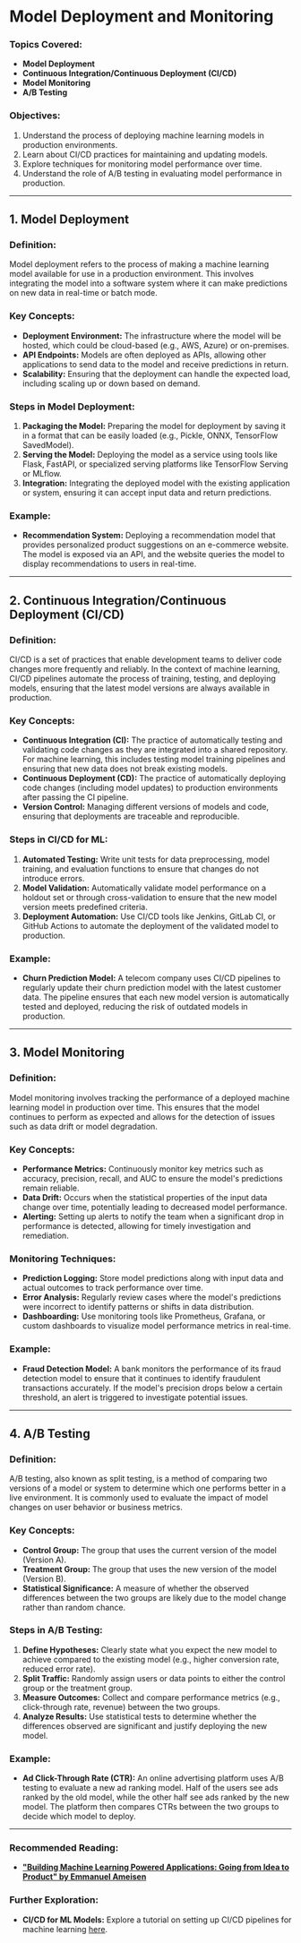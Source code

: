 # Model Deployment and Monitoring


### Topics Covered:
- **Model Deployment**
- **Continuous Integration/Continuous Deployment (CI/CD)**
- **Model Monitoring**
- **A/B Testing**

### Objectives:
1. Understand the process of deploying machine learning models in production environments.
2. Learn about CI/CD practices for maintaining and updating models.
3. Explore techniques for monitoring model performance over time.
4. Understand the role of A/B testing in evaluating model performance in production.

---

## 1. Model Deployment

### Definition:
Model deployment refers to the process of making a machine learning model available for use in a production environment. This involves integrating the model into a software system where it can make predictions on new data in real-time or batch mode.

### Key Concepts:
- **Deployment Environment:** The infrastructure where the model will be hosted, which could be cloud-based (e.g., AWS, Azure) or on-premises.
- **API Endpoints:** Models are often deployed as APIs, allowing other applications to send data to the model and receive predictions in return.
- **Scalability:** Ensuring that the deployment can handle the expected load, including scaling up or down based on demand.

### Steps in Model Deployment:
1. **Packaging the Model:** Preparing the model for deployment by saving it in a format that can be easily loaded (e.g., Pickle, ONNX, TensorFlow SavedModel).
2. **Serving the Model:** Deploying the model as a service using tools like Flask, FastAPI, or specialized serving platforms like TensorFlow Serving or MLflow.
3. **Integration:** Integrating the deployed model with the existing application or system, ensuring it can accept input data and return predictions.

### Example:
- **Recommendation System:** Deploying a recommendation model that provides personalized product suggestions on an e-commerce website. The model is exposed via an API, and the website queries the model to display recommendations to users in real-time.

---

## 2. Continuous Integration/Continuous Deployment (CI/CD)

### Definition:
CI/CD is a set of practices that enable development teams to deliver code changes more frequently and reliably. In the context of machine learning, CI/CD pipelines automate the process of training, testing, and deploying models, ensuring that the latest model versions are always available in production.

### Key Concepts:
- **Continuous Integration (CI):** The practice of automatically testing and validating code changes as they are integrated into a shared repository. For machine learning, this includes testing model training pipelines and ensuring that new data does not break existing models.
- **Continuous Deployment (CD):** The practice of automatically deploying code changes (including model updates) to production environments after passing the CI pipeline.
- **Version Control:** Managing different versions of models and code, ensuring that deployments are traceable and reproducible.

### Steps in CI/CD for ML:
1. **Automated Testing:** Write unit tests for data preprocessing, model training, and evaluation functions to ensure that changes do not introduce errors.
2. **Model Validation:** Automatically validate model performance on a holdout set or through cross-validation to ensure that the new model version meets predefined criteria.
3. **Deployment Automation:** Use CI/CD tools like Jenkins, GitLab CI, or GitHub Actions to automate the deployment of the validated model to production.

### Example:
- **Churn Prediction Model:** A telecom company uses CI/CD pipelines to regularly update their churn prediction model with the latest customer data. The pipeline ensures that each new model version is automatically tested and deployed, reducing the risk of outdated models in production.

---

## 3. Model Monitoring

### Definition:
Model monitoring involves tracking the performance of a deployed machine learning model in production over time. This ensures that the model continues to perform as expected and allows for the detection of issues such as data drift or model degradation.

### Key Concepts:
- **Performance Metrics:** Continuously monitor key metrics such as accuracy, precision, recall, and AUC to ensure the model's predictions remain reliable.
- **Data Drift:** Occurs when the statistical properties of the input data change over time, potentially leading to decreased model performance.
- **Alerting:** Setting up alerts to notify the team when a significant drop in performance is detected, allowing for timely investigation and remediation.

### Monitoring Techniques:
- **Prediction Logging:** Store model predictions along with input data and actual outcomes to track performance over time.
- **Error Analysis:** Regularly review cases where the model's predictions were incorrect to identify patterns or shifts in data distribution.
- **Dashboarding:** Use monitoring tools like Prometheus, Grafana, or custom dashboards to visualize model performance metrics in real-time.

### Example:
- **Fraud Detection Model:** A bank monitors the performance of its fraud detection model to ensure that it continues to identify fraudulent transactions accurately. If the model's precision drops below a certain threshold, an alert is triggered to investigate potential issues.

---

## 4. A/B Testing

### Definition:
A/B testing, also known as split testing, is a method of comparing two versions of a model or system to determine which one performs better in a live environment. It is commonly used to evaluate the impact of model changes on user behavior or business metrics.

### Key Concepts:
- **Control Group:** The group that uses the current version of the model (Version A).
- **Treatment Group:** The group that uses the new version of the model (Version B).
- **Statistical Significance:** A measure of whether the observed differences between the two groups are likely due to the model change rather than random chance.

### Steps in A/B Testing:
1. **Define Hypotheses:** Clearly state what you expect the new model to achieve compared to the existing model (e.g., higher conversion rate, reduced error rate).
2. **Split Traffic:** Randomly assign users or data points to either the control group or the treatment group.
3. **Measure Outcomes:** Collect and compare performance metrics (e.g., click-through rate, revenue) between the two groups.
4. **Analyze Results:** Use statistical tests to determine whether the differences observed are significant and justify deploying the new model.

### Example:
- **Ad Click-Through Rate (CTR):** An online advertising platform uses A/B testing to evaluate a new ad ranking model. Half of the users see ads ranked by the old model, while the other half see ads ranked by the new model. The platform then compares CTRs between the two groups to decide which model to deploy.

---

### Recommended Reading:
- **["Building Machine Learning Powered Applications: Going from Idea to Product" by Emmanuel Ameisen](https://www.oreilly.com/library/view/building-machine-learning/9781492045106/)**


### Further Exploration:
- **CI/CD for ML Models:** Explore a tutorial on setting up CI/CD pipelines for machine learning [here](https://mlops.community/).

